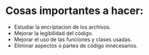 # Cosas importantes a hacer:

- Estudiar la encriptacion de los archivos.
- Mejorar la legibilidad del código.
- Mejorar el uso de las funciones y clases usadas.
- Eliminar aspectos o partes de código innecesarios.
